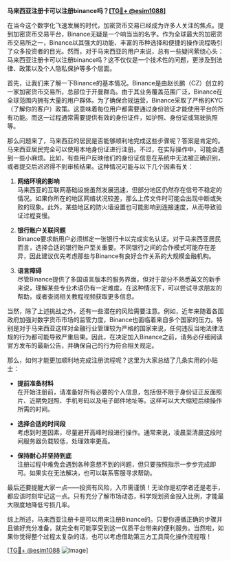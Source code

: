 **马来西亚注册卡可以注册binance吗？[[TG💪+ @esim1088](https://t.me/s/esim1088)]**

在当今这个数字化飞速发展的时代，加密货币交易已经成为许多人关注的焦点。提到加密货币交易平台，Binance无疑是一个响当当的名字。作为全球最大的加密货币交易所之一，Binance以其强大的功能、丰富的币种选择和便捷的操作流程吸引了众多投资者的目光。然而，对于马来西亚的用户来说，总有一些疑问萦绕心头：马来西亚注册卡可以注册binance吗？这不仅仅是一个技术性的问题，更涉及到法律、政策以及个人隐私保护等多个层面。

首先，让我们来了解一下Binance的基本情况。Binance是由赵长鹏（CZ）创立的一家加密货币交易所，总部位于开曼群岛。由于其业务覆盖范围广泛，Binance在全球范围内拥有大量的用户群体。为了确保合规运营，Binance采取了严格的KYC（了解你的客户）政策。这意味着每位用户都需要通过身份验证才能使用平台的所有功能。而这一过程通常需要提供有效的身份证件，如护照、身份证或驾驶执照等。

那么问题来了，马来西亚的居民是否能够顺利地完成这些步骤呢？答案是肯定的。马来西亚居民完全可以使用本地身份证进行注册。不过，在实际操作中，可能会遇到一些小麻烦。比如，有些用户反映他们的身份证信息在系统中无法被正确识别，或者提交后迟迟得不到审核结果。这种情况可能与以下几个因素有关：

1. **网络环境的影响**  
   马来西亚的互联网基础设施虽然发展迅速，但部分地区仍然存在信号不稳定的情况。如果你所在的地区网络状况较差，那么上传文件时可能会出现中断或失败的现象。此外，某些地区的防火墙设置也可能影响到连接速度，从而导致验证过程变慢。

2. **银行账户关联问题**  
   Binance要求新用户必须绑定一张银行卡以完成实名认证。对于马来西亚居民而言，选择合适的银行账户至关重要。不同银行之间的合作模式可能存在差异，因此建议优先考虑那些与Binance有良好合作关系的大规模金融机构。

3. **语言障碍**  
   尽管Binance提供了多国语言版本的服务界面，但对于部分不熟悉英文的新手来说，理解某些专业术语仍有一定难度。在这种情况下，可以尝试寻求朋友的帮助，或者查阅相关教程视频获取更多信息。

当然，除了上述挑战之外，还有一些潜在的风险需要注意。例如，近年来随着各国政府加强对数字货币市场的监管力度，Binance也面临着来自多个国家的压力。特别是对于马来西亚这样对金融行业管理较为严格的国家来说，任何违反当地法律法规的行为都可能导致严重后果。因此，在决定加入Binance之前，请务必仔细阅读官方发布的最新公告，并确保自己的行为符合相关规定。

那么，如何才能更加顺利地完成注册流程呢？这里为大家总结了几条实用的小贴士：

- **提前准备材料**  
  在开始注册前，请准备好所有必要的个人信息，包括但不限于身份证正反面照片、近期免冠照、手机号码以及电子邮件地址等。这样可以大大缩短后续操作所需的时间。

- **选择合适的时间段**  
  考虑到时差因素，尽量避开高峰时段进行操作。通常来说，凌晨至清晨这段时间服务器负载较低，处理效率更高。

- **保持耐心并坚持到底**  
  注册过程中难免会遇到各种意想不到的问题，但只要按照指示一步步完成即可。如果实在无法解决，也可以联系客服寻求帮助。

最后还要提醒大家一点——投资有风险，入市需谨慎！无论你是初学者还是老手，都应该时刻牢记这一点。只有充分了解市场动态，科学规划资金投入比例，才能最大限度地降低亏损几率。

综上所述，马来西亚注册卡是可以用来注册Binance的。只要你遵循正确的步骤并且做好充分准备，就完全有可能享受到这一优质平台带来的便利服务。当然啦，如果你觉得整个过程太复杂的话，也可以考虑借助第三方工具简化操作流程哦！

[[TG💪+ @esim1088](https://t.me/s/esim1088) ![Image](https://i.postimg.cc/4NQfJmqS/Snipaste-2025-05-13-00-14-12.png)]